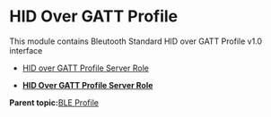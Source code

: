 # HID Over GATT Profile

This module contains Bleutooth Standard HID over GATT Profile v1.0 interface

-   [HID over GATT Profile Server Role](GUID-BC3F14FE-6227-432C-BE54-3A43B38001B1.md)

-   **[HID Over GATT Profile Server Role](GUID-BC3F14FE-6227-432C-BE54-3A43B38001B1.md)**  


**Parent topic:**[BLE Profile](GUID-A7DDE9E2-3D4D-46CD-A27B-8A90BCC16D8A.md)

